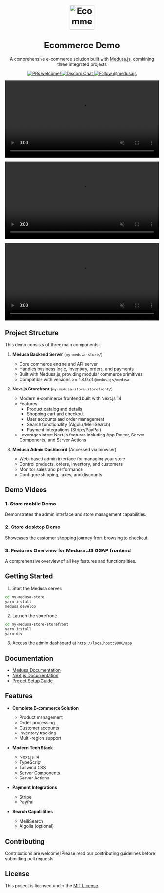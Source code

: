 <h1 align="center">
  <a href="https://github.com/JoeJoeyMa/ecomerce_demo"><img src="https://github.com/user-attachments/assets/38ba3a7b-e07b-4117-8187-7b171eae3769" alt="Ecommerce Demo" width="80" height="80"></a>
  <br>
  <br>
  Ecommerce Demo
  <br>
</h1>

<p align="center">A comprehensive e-commerce solution built with <a href="https://medusajs.com/" target="_blank">Medusa.js</a>, combining three integrated projects</p>

<p align="center">
  <a href="https://github.com/medusajs/medusa/blob/master/CONTRIBUTING.md">
    <img src="https://img.shields.io/badge/PRs-welcome-brightgreen.svg?style=flat" alt="PRs welcome!" />
  </a>
    
  <a href="https://discord.gg/xpCwq3Kfn8">
    <img src="https://img.shields.io/badge/chat-on%20discord-7289DA.svg" alt="Discord Chat" />
  </a>

  <a href="https://twitter.com/intent/follow?screen_name=medusajs">
    <img src="https://img.shields.io/twitter/follow/medusajs.svg?label=Follow%20@medusajs" alt="Follow @medusajs" />
  </a>
</p>



<p align="center">
  <video src="https://raw.githubusercontent.com/JoeJoeyMa/ecomerce_demo/refs/heads/main/video/1.mp4" 
         controls="controls" 
         muted="muted" 
         playsinline="playsinline"
         width="100%"
         style="max-width: 720px;">
  </video>
</p>
<p align="center">
  <video src="https://raw.githubusercontent.com/JoeJoeyMa/ecomerce_demo/refs/heads/main/video/2.mp4" 
         controls="controls" 
         muted="muted" 
         playsinline="playsinline"
         width="100%"
         style="max-width: 720px;">
  </video>
</p>
<p align="center">
  <video src="https://raw.githubusercontent.com/JoeJoeyMa/ecomerce_demo/refs/heads/main/video/3.mp4" 
         controls="controls" 
         muted="muted" 
         playsinline="playsinline"
         width="100%"
         style="max-width: 720px;">
  </video>
</p>

## Project Structure

This demo consists of three main components:

1. **Medusa Backend Server** (`my-medusa-store/`)
   - Core commerce engine and API server
   - Handles business logic, inventory, orders, and payments
   - Built with Medusa.js, providing modular commerce primitives
   - Compatible with versions >= 1.8.0 of `@medusajs/medusa`

2. **Next.js Storefront** (`my-medusa-store-storefront/`)
   - Modern e-commerce frontend built with Next.js 14
   - Features:
     - Product catalog and details
     - Shopping cart and checkout
     - User accounts and order management
     - Search functionality (Algolia/MeiliSearch)
     - Payment integrations (Stripe/PayPal)
   - Leverages latest Next.js features including App Router, Server Components, and Server Actions

3. **Medusa Admin Dashboard** (Accessed via browser)
   - Web-based admin interface for managing your store
   - Control products, orders, inventory, and customers
   - Monitor sales and performance
   - Configure shipping, taxes, and discounts

## Demo Videos

### 1. Store mobile Demo


Demonstrates the admin interface and store management capabilities.

### 2. Store desktop Demo


Showcases the customer shopping journey from browsing to checkout.

### 3. Features Overview for Medusa.JS GSAP frontend


A comprehensive overview of all key features and functionalities.

## Getting Started

1. Start the Medusa server:
```bash
cd my-medusa-store
yarn install
medusa develop
```

2. Launch the storefront:
```bash
cd my-medusa-store-storefront
yarn install
yarn dev
```

3. Access the admin dashboard at `http://localhost:9000/app`

## Documentation

- [Medusa Documentation](https://docs.medusajs.com/)
- [Next.js Documentation](https://nextjs.org/docs)
- [Project Setup Guide](https://docs.medusajs.com/create-medusa-app)

## Features

- **Complete E-commerce Solution**
  - Product management
  - Order processing
  - Customer accounts
  - Inventory tracking
  - Multi-region support

- **Modern Tech Stack**
  - Next.js 14
  - TypeScript
  - Tailwind CSS
  - Server Components
  - Server Actions

- **Payment Integrations**
  - Stripe
  - PayPal

- **Search Capabilities**
  - MeiliSearch
  - Algolia (optional)

## Contributing

Contributions are welcome! Please read our contributing guidelines before submitting pull requests.

## License

This project is licensed under the [MIT License](LICENSE).
